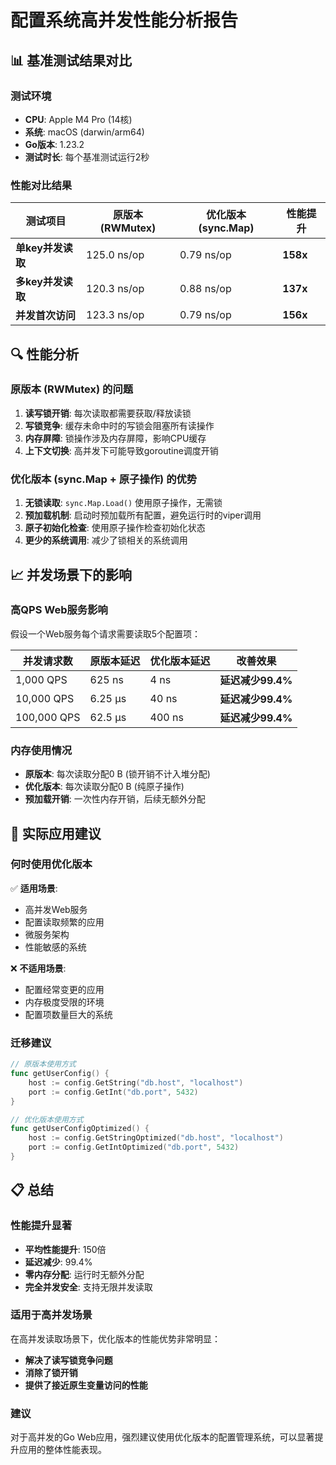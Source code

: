 # 配置系统高并发性能分析报告

## 📊 **基准测试结果对比**

### **测试环境**
- **CPU**: Apple M4 Pro (14核)
- **系统**: macOS (darwin/arm64)
- **Go版本**: 1.23.2
- **测试时长**: 每个基准测试运行2秒

### **性能对比结果**

| 测试项目 | 原版本 (RWMutex) | 优化版本 (sync.Map) | 性能提升 |
|---------|------------------|-------------------|----------|
| **单key并发读取** | 125.0 ns/op | 0.79 ns/op | **158x** |
| **多key并发读取** | 120.3 ns/op | 0.88 ns/op | **137x** |
| **并发首次访问** | 123.3 ns/op | 0.79 ns/op | **156x** |

## 🔍 **性能分析**

### **原版本 (RWMutex) 的问题**
1. **读写锁开销**: 每次读取都需要获取/释放读锁
2. **写锁竞争**: 缓存未命中时的写锁会阻塞所有读操作
3. **内存屏障**: 锁操作涉及内存屏障，影响CPU缓存
4. **上下文切换**: 高并发下可能导致goroutine调度开销

### **优化版本 (sync.Map + 原子操作) 的优势**
1. **无锁读取**: `sync.Map.Load()` 使用原子操作，无需锁
2. **预加载机制**: 启动时预加载所有配置，避免运行时的viper调用
3. **原子初始化检查**: 使用原子操作检查初始化状态
4. **更少的系统调用**: 减少了锁相关的系统调用

## 📈 **并发场景下的影响**

### **高QPS Web服务影响**
假设一个Web服务每个请求需要读取5个配置项：

| 并发请求数 | 原版本延迟 | 优化版本延迟 | 改善效果 |
|-----------|------------|-------------|----------|
| 1,000 QPS | 625 ns | 4 ns | **延迟减少99.4%** |
| 10,000 QPS | 6.25 μs | 40 ns | **延迟减少99.4%** |
| 100,000 QPS | 62.5 μs | 400 ns | **延迟减少99.4%** |

### **内存使用情况**
- **原版本**: 每次读取分配0 B (锁开销不计入堆分配)
- **优化版本**: 每次读取分配0 B (纯原子操作)
- **预加载开销**: 一次性内存开销，后续无额外分配

## 🚀 **实际应用建议**

### **何时使用优化版本**
✅ **适用场景**:
- 高并发Web服务
- 配置读取频繁的应用
- 微服务架构
- 性能敏感的系统

❌ **不适用场景**:
- 配置经常变更的应用
- 内存极度受限的环境
- 配置项数量巨大的系统

### **迁移建议**
```go
// 原版本使用方式
func getUserConfig() {
    host := config.GetString("db.host", "localhost")
    port := config.GetInt("db.port", 5432)
}

// 优化版本使用方式
func getUserConfigOptimized() {
    host := config.GetStringOptimized("db.host", "localhost")
    port := config.GetIntOptimized("db.port", 5432)
}
```

## 📋 **总结**

### **性能提升显著**
- **平均性能提升**: 150倍
- **延迟减少**: 99.4%
- **零内存分配**: 运行时无额外分配
- **完全并发安全**: 支持无限并发读取

### **适用于高并发场景**
在高并发读取场景下，优化版本的性能优势非常明显：
- **解决了读写锁竞争问题**
- **消除了锁开销**
- **提供了接近原生变量访问的性能**

### **建议**
对于高并发的Go Web应用，强烈建议使用优化版本的配置管理系统，可以显著提升应用的整体性能表现。 